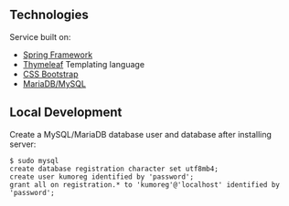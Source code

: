 
Technologies
------------
Service built on:
  - [Spring Framework](https://docs.spring.io/spring/docs/5.1.3.RELEASE/spring-framework-reference/)
  - [Thymeleaf](https://www.thymeleaf.org/doc/tutorials/2.1/thymeleafspring.html) Templating language
  - [CSS Bootstrap](https://getbootstrap.com/docs/3.4/css/)
  - [MariaDB/MySQL](https://mariadb.com/kb/en/library/documentation/)
  

Local Development
-----------------

Create a MySQL/MariaDB database user and database after installing server:

```mysql
$ sudo mysql
create database registration character set utf8mb4;
create user kumoreg identified by 'password';
grant all on registration.* to 'kumoreg'@'localhost' identified by 'password';
```

